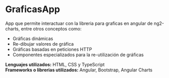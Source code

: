 # GraficasApp
App que permite interactuar con la libreria para graficas en angular de ng2-charts, entre otros conceptos como:
* Gráficas dinámicas
* Re-dibujar valores de gráfica
* Gráficas basadas en peticiones HTTP
* Componentes especializados para la re-utilización de gráficas


**Lenguajes utilizados:** HTML, CSS y TypeScript  
**Frameworks o librerias utilizados:** Angular, Bootstrap, Angular Charts

